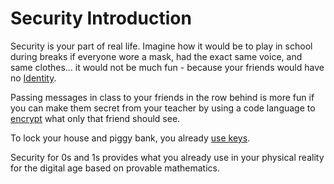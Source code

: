 # Security Introduction

Security is your part of real life.  Imagine how it would be to play in school during breaks if everyone wore a mask,
had the exact same voice, and same clothes... it would not be much fun - because your friends would have no
[Identity](concepts.md#identity).

Passing messages in class to your friends in the row behind is more fun if you can make them secret from your teacher
by using a code language to [encrypt](concepts.md#encryption) what only that friend should see.

To lock your house and piggy bank, you already [use keys](concepts.md#keys).

Security for 0s and 1s provides what you already use in your physical reality for the digital age based on provable mathematics.
